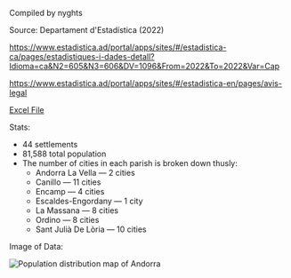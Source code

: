 Compiled by nyghts

Source: Departament d'Estadística (2022)

https://www.estadistica.ad/portal/apps/sites/#/estadistica-ca/pages/estadistiques-i-dades-detall?Idioma=ca&N2=605&N3=606&DV=1096&From=2022&To=2022&Var=Cap

https://www.estadistica.ad/portal/apps/sites/#/estadistica-en/pages/avis-legal

[Excel File]()

Stats:
+ 44 settlements
+ 81,588 total population
+ The number of cities in each parish is broken down thusly:
     - Andorra La Vella — 2 cities
     - Canillo — 11 cities
     - Encamp — 4 cities
     - Escaldes-Engordany — 1 city
     - La Massana — 8 cities
     - Ordino — 8 cities
     - Sant Julià De Lòria — 10 cities
 
Image of Data:

![Population distribution map of Andorra]()
